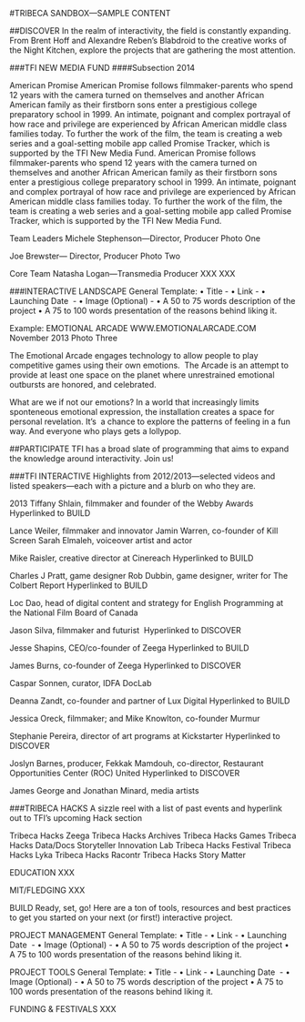 


#TRIBECA SANDBOX—SAMPLE CONTENT

##DISCOVER
In the realm of interactivity, the field is constantly expanding.  From Brent Hoff and Alexandre Reben’s Blabdroid to the creative works of the Night Kitchen, explore the projects that are gathering the most attention.

###TFI NEW MEDIA FUND
####Subsection 2014

American Promise
American Promise follows filmmaker-parents who spend 12 years with the camera turned on themselves and another African American family as their firstborn sons enter a prestigious college preparatory school in 1999. An intimate, poignant and complex portrayal of how race and privilege are experienced by African American middle class families today.
To further the work of the film, the team is creating a web series and a goal-setting mobile app called Promise Tracker, which is supported by the TFI New Media Fund.
American Promise follows filmmaker-parents who spend 12 years with the camera turned on themselves and another African American family as their firstborn sons enter a prestigious college preparatory school in 1999. An intimate, poignant and complex portrayal of how race and privilege are experienced by African American middle class families today.
To further the work of the film, the team is creating a web series and a goal-setting mobile app called Promise Tracker, which is supported by the TFI New Media Fund.

Team Leaders
Michele Stephenson—Director, Producer
Photo One

Joe Brewster— Director, Producer
Photo Two

Core Team
Natasha Logan—Transmedia Producer
XXX
XXX




###INTERACTIVE LANDSCAPE
General Template:
	•	Title - 
	•	Link - 
	•	Launching Date  - 
	•	Image (Optional) - 
	•	A 50 to 75 words description of the project
	•	A 75 to 100 words presentation of the reasons behind liking it.

Example:
EMOTIONAL ARCADE
WWW.EMOTIONALARCADE.COM
November 2013
Photo Three

The Emotional Arcade engages technology to allow people to play competitive games using their own emotions.  The Arcade is an attempt to provide at least one space on the planet where unrestrained emotional outbursts are honored, and celebrated. 

What are we if not our emotions? In a world that increasingly limits sponteneous emotional expression, the installation creates a space for personal revelation. It’s  a chance to explore the patterns of feeling in a fun way. And everyone who plays gets a lollypop. 



##PARTICIPATE
TFI has a broad slate of programming that aims to expand the knowledge around interactivity.  Join us!

###TFI INTERACTIVE
Highlights from 2012/2013—selected videos and listed speakers—each with a picture and a blurb on who they are.

2013
Tiffany Shlain, filmmaker and founder of the Webby Awards
Hyperlinked to BUILD

Lance Weiler, filmmaker and innovator
Jamin Warren, co-founder of Kill Screen 
Sarah Elmaleh, voiceover artist and actor

Mike Raisler, creative director at Cinereach
Hyperlinked to BUILD

Charles J Pratt, game designer
Rob Dubbin, game designer, writer for The Colbert Report
Hyperlinked to BUILD

Loc Dao, head of digital content and strategy for English Programming at the National Film Board of Canada 

Jason Silva, filmmaker and futurist 
Hyperlinked to DISCOVER

Jesse Shapins, CEO/co-founder of Zeega
Hyperlinked to BUILD

James Burns, co-founder of Zeega
Hyperlinked to DISCOVER

Caspar Sonnen, curator, IDFA DocLab

Deanna Zandt, co-founder and partner of Lux Digital
Hyperlinked to BUILD

Jessica Oreck, filmmaker; and Mike Knowlton, co-founder Murmur

Stephanie Pereira, director of art programs at Kickstarter
Hyperlinked to DISCOVER

Joslyn Barnes, producer, Fekkak Mamdouh, co-director, Restaurant Opportunities Center (ROC) United
Hyperlinked to DISCOVER

James George and Jonathan Minard, media artists



###TRIBECA HACKS
A sizzle reel with a list of past events and hyperlink out to TFI’s upcoming Hack section

Tribeca Hacks Zeega
Tribeca Hacks Archives
Tribeca Hacks Games
Tribeca Hacks Data/Docs
Storyteller Innovation Lab
Tribeca Hacks Festival
Tribeca Hacks Lyka
Tribeca Hacks Racontr
Tribeca Hacks Story Matter



EDUCATION
XXX

MIT/FLEDGING
XXX

BUILD
Ready, set, go!  Here are a ton of tools, resources and best practices to get you started on your next (or first!) interactive project.

PROJECT MANAGEMENT
General Template:
	•	Title - 
	•	Link - 
	•	Launching Date  - 
	•	Image (Optional) - 
	•	A 50 to 75 words description of the project
	•	A 75 to 100 words presentation of the reasons behind liking it.

PROJECT TOOLS
General Template:
	•	Title - 
	•	Link - 
	•	Launching Date  - 
	•	Image (Optional) - 
	•	A 50 to 75 words description of the project
	•	A 75 to 100 words presentation of the reasons behind liking it.

FUNDING & FESTIVALS
XXX
